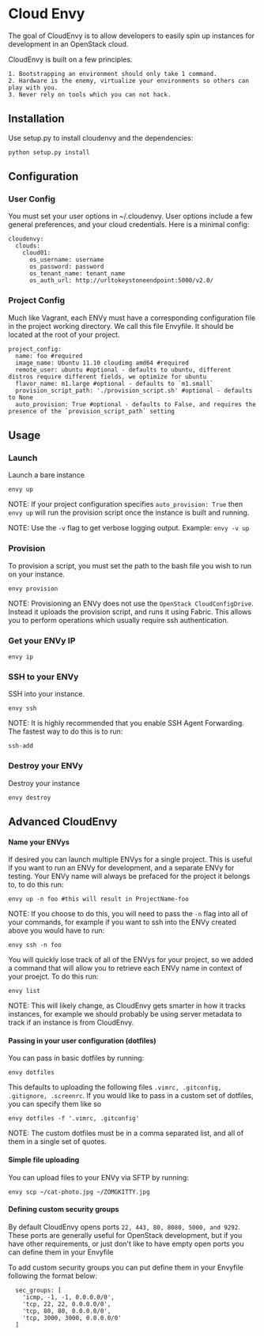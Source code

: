 # Cloud Envy

The goal of CloudEnvy is to allow developers to easily spin up instances
for development in an OpenStack cloud.

CloudEnvy is built on a few principles.

    1. Bootstrapping an environment should only take 1 command.
    2. Hardware is the enemy, virtualize your environments so others can play with you.
    3. Never rely on tools which you can not hack.

## Installation

Use setup.py to install cloudenvy and the dependencies:

    python setup.py install

## Configuration

### User Config
You must set your user options in ~/.cloudenvy. User options include a few general preferences, and your cloud credentials. Here is a minimal config:

    cloudenvy:
      clouds:
        cloud01:
          os_username: username
          os_password: password
          os_tenant_name: tenant_name
          os_auth_url: http://urltokeystoneendpoint:5000/v2.0/

### Project Config

Much like Vagrant, each ENVy must have a corresponding configuration file in the project working directory. We call this file Envyfile. It should be located at the root of your project.

    project_config:
      name: foo #required
      image_name: Ubuntu 11.10 cloudimg amd64 #required
      remote_user: ubuntu #optional - defaults to ubuntu, different distros require different fields, we optimize for ubuntu
      flavor_name: m1.large #optional - defaults to `m1.small`
      provision_script_path: './provision_script.sh' #optional - defaults to None
      auto_provision: True #optional - defaults to False, and requires the presence of the `provision_script_path` setting


## Usage

### Launch

Launch a bare instance
    
    envy up

NOTE: If your project configuration specifies ```auto_provision: True``` then ```envy up``` will run the provision script once the instance is built and running.

NOTE: Use the ```-v``` flag to get verbose logging output. Example: ```envy -v up```

### Provision

To provision a script, you must set the path to the bash file you wish to run on your instance.

    envy provision

NOTE: Provisioning an ENVy does not use the ```OpenStack CloudConfigDrive```. Instead it uploads the provision script, and runs it using Fabric. This allows you to perform operations which usually require ssh authentication.


### Get your ENVy IP

    envy ip

### SSH to your ENVy

SSH into your instance.

    envy ssh


NOTE: It is highly recommended that you enable SSH Agent Forwarding. The fastest way to do this is to run:

    ssh-add


### Destroy your ENVy

Destroy your instance

    envy destroy

## Advanced CloudEnvy

#### Name your ENVys

If desired you can launch multiple ENVys for a single project. This is useful if you want to run an ENVy for development, and a separate ENVy for testing. Your ENVy name will always be prefaced for the project it belongs to, to do this run:

    envy up -n foo #this will result in ProjectName-foo

NOTE: If you choose to do this, you will need to pass the `-n` flag into all of your commands, for example if you want to ssh into the ENVy created above you would have to run:

    envy ssh -n foo

You will quickly lose track of all of the ENVys for your project, so we added a command that will allow you to retrieve each ENVy name in context of your proejct. To do this run:

    envy list

NOTE: This will likely change, as CloudEnvy gets smarter in how it tracks instances, for example we should probably be using server metadata to track if an instance is from CloudEnvy.

#### Passing in your user configuration (dotfiles)

You can pass in basic dotfiles by running:

    envy dotfiles

This defaults to uploading the following files `.vimrc, .gitconfig, .gitignore, .screenrc`. If you would like to pass in a custom set of dotfiles, you can specify them like so

    envy dotfiles -f '.vimrc, .gitconfig'

NOTE: The custom dotfiles must be in a comma separated list, and all of them in a single set of quotes.

#### Simple file uploading

You can upload files to your ENVy via SFTP by running:

    envy scp ~/cat-photo.jpg ~/ZOMGKITTY.jpg

#### Defining custom security groups

By default CloudEnvy opens ports `22, 443, 80, 8080, 5000, and 9292`. These ports are generally useful for OpenStack development, but if you have other requirements, or just don't like to have empty open ports you can define them in your Envyfile

To add custom security groups you can put define them in your Envyfile following the format below: 

      sec_groups: [
        'icmp, -1, -1, 0.0.0.0/0', 
        'tcp, 22, 22, 0.0.0.0/0',
        'tcp, 80, 80, 0.0.0.0/0',
        'tcp, 3000, 3000, 0.0.0.0/0'
      ]
